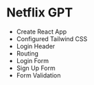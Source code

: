 # Netflix GPT

- Create React App
- Configured Tailwind CSS
- Login Header
- Routing
- Login Form
- Sign Up Form
- Form Validation
